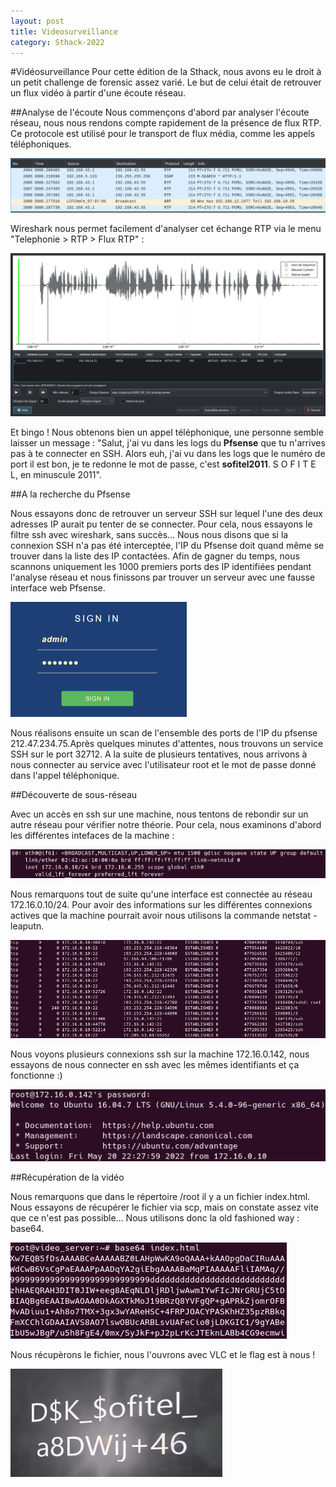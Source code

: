 ```yaml
---
layout: post
title: Videosurveillance
category: Sthack-2022
---
```


#Vidéosurveillance
Pour cette édition de la Sthack, nous avons eu le droit à un petit challenge de forensic assez varié. Le but de celui était de retrouver un flux vidéo à partir d'une écoute réseau.

##Analyse de l'écoute
Nous commençons d'abord par analyser l'écoute réseau, nous nous rendons compte rapidement de la présence de flux RTP. Ce protocole est utilisé pour le transport de flux média, comme les appels téléphoniques.

![échange RTP](/assets/img/sthack2022/videosurveillance/echange_RTP.png)

Wireshark nous permet facilement d'analyser cet échange RTP via le menu "Telephonie > RTP > Flux RTP" :

![flux RTP](/assets/img/sthack2022/videosurveillance/RTP.png)

Et bingo ! Nous obtenons bien un appel téléphonique, une personne semble laisser un message : "Salut, j'ai vu dans les logs du **Pfsense** que tu n'arrives pas à te connecter en SSH. Alors euh, j'ai vu dans les logs que le numéro de port il est bon, je te redonne le mot de passe, c'est **sofitel2011**. S O F I T E L, en minuscule 2011".

##A la recherche du Pfsense

Nous essayons donc de retrouver un serveur SSH sur lequel l'une des deux adresses IP aurait pu tenter de se connecter. Pour cela, nous essayons le filtre ssh avec wireshark, sans succès... Nous nous disons que si la connexion SSH n'a pas été interceptée, l'IP du Pfsense doit quand même se trouver dans la liste des IP contactées. Afin de gagner du temps, nous scannons uniquement les 1000 premiers ports des IP identifiées pendant l'analyse réseau et nous finissons par trouver un serveur avec une fausse interface web Pfsense.

![Reconstitution de l'interface web Pfsense](/assets/img/sthack2022/videosurveillance/pfsenseweb.png)

Nous réalisons ensuite un scan de l'ensemble des ports de l'IP du pfsense 212.47.234.75.Après quelques minutes d'attentes, nous trouvons un service SSH sur le port 32712. A la suite de plusieurs tentatives, nous arrivons à nous connecter au service avec l'utilisateur root et le mot de passe donné dans l'appel téléphonique.

##Découverte de sous-réseau

Avec un accès en ssh sur une machine, nous tentons de rebondir sur un autre réseau pour vérifier notre théorie. Pour cela, nous examinons d'abord les différentes intefaces de la machine :

![ip a](/assets/img/sthack2022/videosurveillance/ipa.png)

Nous remarquons tout de suite qu'une interface est connectée au réseau 172.16.0.10/24. Pour avoir des informations sur les différentes connexions actives que la machine pourrait avoir nous utilisons la commande netstat -leaputn.

![Rebond](/assets/img/sthack2022/videosurveillance/netstat.png)

Nous voyons plusieurs connexions ssh sur la machine 172.16.0.142, nous essayons de nous connecter en ssh avec les mêmes identifiants et ça fonctionne :)

![Nouveau serveur](/assets/img/sthack2022/videosurveillance/ssh2.png)

##Récupération de la vidéo

Nous remarquons que dans le répertoire /root il y a un fichier index.html. Nous essayons de récupérer le fichier via scp, mais on constate assez vite que ce n'est pas possible... Nous utilisons donc la old fashioned way : base64.

![base64](/assets/img/sthack2022/videosurveillance/base64.png)

Nous récupèrons le fichier, nous l'ouvrons avec VLC et le flag est à nous !

![FLAG](/assets/img/sthack2022/videosurveillance/mp4.png)


